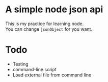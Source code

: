 # A simple node json api
This is my practice for learning node.  
You can change `jsonObject` for you want.



# Todo
* Testing
* command-line script
* Load external file from command line
